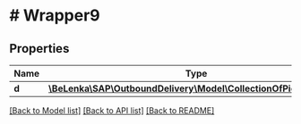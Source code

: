 # # Wrapper9

## Properties

Name | Type | Description | Notes
------------ | ------------- | ------------- | -------------
**d** | [**\BeLenka\SAP\OutboundDelivery\Model\CollectionOfPickingReport**](CollectionOfPickingReport.md) |  | [optional]

[[Back to Model list]](../../README.md#models) [[Back to API list]](../../README.md#endpoints) [[Back to README]](../../README.md)
